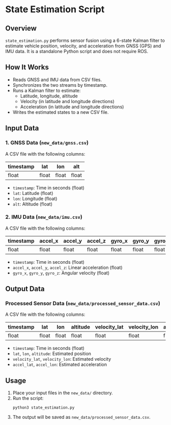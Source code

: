 # State Estimation Script

## Overview
`state_estimation.py` performs sensor fusion using a 6-state Kalman filter to estimate vehicle position, velocity, and acceleration from GNSS (GPS) and IMU data. It is a standalone Python script and does not require ROS.

## How It Works
- Reads GNSS and IMU data from CSV files.
- Synchronizes the two streams by timestamp.
- Runs a Kalman filter to estimate:
  - Latitude, longitude, altitude
  - Velocity (in latitude and longitude directions)
  - Acceleration (in latitude and longitude directions)
- Writes the estimated states to a new CSV file.

## Input Data

### 1. GNSS Data (`new_data/gnss.csv`)
A CSV file with the following columns:

| timestamp | lat      | lon      | alt      |
|-----------|----------|----------|----------|
| float     | float    | float    | float    |

- `timestamp`: Time in seconds (float)
- `lat`: Latitude (float)
- `lon`: Longitude (float)
- `alt`: Altitude (float)

### 2. IMU Data (`new_data/imu.csv`)
A CSV file with the following columns:

| timestamp | accel_x  | accel_y  | accel_z  | gyro_x  | gyro_y  | gyro_z  |
|-----------|----------|----------|----------|---------|---------|---------|
| float     | float    | float    | float    | float   | float   | float   |

- `timestamp`: Time in seconds (float)
- `accel_x`, `accel_y`, `accel_z`: Linear acceleration (float)
- `gyro_x`, `gyro_y`, `gyro_z`: Angular velocity (float)

## Output Data

### Processed Sensor Data (`new_data/processed_sensor_data.csv`)
A CSV file with the following columns:

| timestamp | lat      | lon      | altitude | velocity_lat | velocity_lon | accel_lat | accel_lon |
|-----------|----------|----------|----------|--------------|--------------|-----------|-----------|
| float     | float    | float    | float    | float        | float        | float     | float     |

- `timestamp`: Time in seconds (float)
- `lat`, `lon`, `altitude`: Estimated position
- `velocity_lat`, `velocity_lon`: Estimated velocity
- `accel_lat`, `accel_lon`: Estimated acceleration

## Usage
1. Place your input files in the `new_data/` directory.
2. Run the script:
   ```
   python3 state_estimation.py
   ```
3. The output will be saved as `new_data/processed_sensor_data.csv`. 
